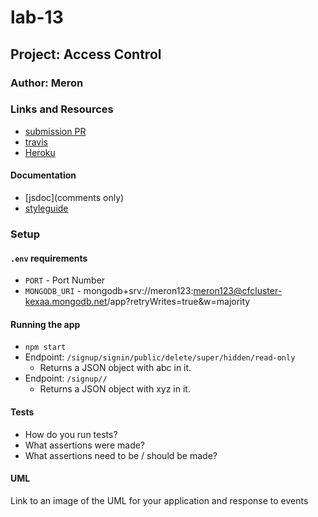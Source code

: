 # lab-13
## Project: Access Control
### Author: Meron
### Links and Resources
* [submission PR](http://xyz.com)
* [travis](http://xyz.com)
* [Heroku](https://lab-13app.herokuapp.com/)

#### Documentation
* [jsdoc](comments only)
* [styleguide](https://github.com/shri/JSDoc-Style-Guide#functions)

### Setup
#### `.env` requirements
* `PORT` - Port Number
* `MONGODB_URI` - mongodb+srv://meron123:meron123@cfcluster-kexaa.mongodb.net/app?retryWrites=true&w=majority


#### Running the app
* `npm start`
* Endpoint: `/signup/signin/public/delete/super/hidden/read-only`
  * Returns a JSON object with abc in it.
* Endpoint: `/signup//`
  * Returns a JSON object with xyz in it.
  
#### Tests
* How do you run tests?
* What assertions were made?
* What assertions need to be / should be made?

#### UML
Link to an image of the UML for your application and response to events



















